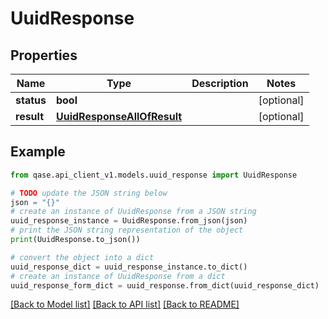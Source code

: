 # UuidResponse


## Properties

Name | Type | Description | Notes
------------ | ------------- | ------------- | -------------
**status** | **bool** |  | [optional] 
**result** | [**UuidResponseAllOfResult**](UuidResponseAllOfResult.md) |  | [optional] 

## Example

```python
from qase.api_client_v1.models.uuid_response import UuidResponse

# TODO update the JSON string below
json = "{}"
# create an instance of UuidResponse from a JSON string
uuid_response_instance = UuidResponse.from_json(json)
# print the JSON string representation of the object
print(UuidResponse.to_json())

# convert the object into a dict
uuid_response_dict = uuid_response_instance.to_dict()
# create an instance of UuidResponse from a dict
uuid_response_form_dict = uuid_response.from_dict(uuid_response_dict)
```
[[Back to Model list]](../README.md#documentation-for-models) [[Back to API list]](../README.md#documentation-for-api-endpoints) [[Back to README]](../README.md)


